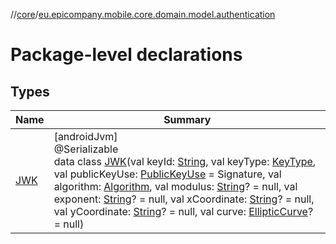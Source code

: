 //[core](../../index.md)/[eu.epicompany.mobile.core.domain.model.authentication](index.md)

# Package-level declarations

## Types

| Name | Summary |
|---|---|
| [JWK](-j-w-k/index.md) | [androidJvm]<br>@Serializable<br>data class [JWK](-j-w-k/index.md)(val keyId: [String](https://kotlinlang.org/api/latest/jvm/stdlib/kotlin/-string/index.html), val keyType: [KeyType](../eu.epicompany.mobile.core.domain.jose/-key-type/index.md), val publicKeyUse: [PublicKeyUse](../eu.epicompany.mobile.core.domain.jose/-public-key-use/index.md) = Signature, val algorithm: [Algorithm](../eu.epicompany.mobile.core.domain.jose/-algorithm/index.md), val modulus: [String](https://kotlinlang.org/api/latest/jvm/stdlib/kotlin/-string/index.html)? = null, val exponent: [String](https://kotlinlang.org/api/latest/jvm/stdlib/kotlin/-string/index.html)? = null, val xCoordinate: [String](https://kotlinlang.org/api/latest/jvm/stdlib/kotlin/-string/index.html)? = null, val yCoordinate: [String](https://kotlinlang.org/api/latest/jvm/stdlib/kotlin/-string/index.html)? = null, val curve: [EllipticCurve](../eu.epicompany.mobile.core.domain.jose/-elliptic-curve/index.md)? = null) |
